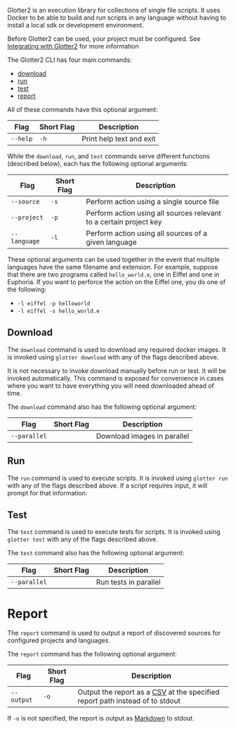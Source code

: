 Glotter2 is an execution library for collections of single file scripts.
It uses Docker to be able to build and run scripts in any language without having to install a local sdk or development environment.

Before Glotter2 can be used, your project must be configured.
See [Integrating with Glotter2](Integrating-with-Glotter2.md) for more information

The Glotter2 CLI has four main commands:
- [download](#download)
- [run](#run)
- [test](#test)
- [report](#report)

All of these commands have this optional argument:

| Flag | Short Flag | Description |
| --- | --- | --- |
| `--help` | `-h` | Print help text and exit |

While the `download`, `run`, and `test` commands serve different functions
(described below), each has the following optional arguments:

| Flag | Short Flag | Description |
| --- | --- | --- |
| `--source` | `-s` | Perform action using a single source file |
| `--project` | `-p` | Perform action using all sources relevant to a certain project key |
| `--language` | `-l` | Perform action using all sources of a given language |

These optional arguments can be used together in the event that multiple languages
have the same filename and extension. For example, suppose that there are two programs
called `hello_world.e`, one in Eiffel and one in Euphoria. If you want to perforce the
action on the Eiffel one, you do one of the following:

- `-l eiffel -p helloworld`
- `-l eiffel -s hello_world.e`

## Download

The `download` command is used to download any required docker images.
It is invoked using `glotter download` with any of the flags described above.

It is not necessary to invoke download manually before run or test.
It will be invoked automatically.
This command is exposed for convenience in cases where you want to have everything you will need downloaded ahead of time.

The `download` command also has the following optional argument:

| Flag | Short Flag | Description |
| --- | --- | --- |
| `--parallel` | | Download images in parallel |

## Run

The `run` command is used to execute scripts.
It is invoked using `glotter run` with any of the flags described above.
If a script requires input, it will prompt for that information.

## Test

The `test` command is used to execute tests for scripts.
It is invoked using `glotter test` with any of the flags described above.

The `test` command also has the following optional argument:

| Flag | Short Flag | Description |
| --- | --- | --- |
|  `--parallel` | | Run tests in parallel |

# Report

The `report` command is used to output a report of discovered sources for configured
projects and languages.

The `report` command has the following optional argument:

| Flag | Short Flag | Description |
| --- | --- | --- |
| `--output` | `-o` | Output the report as a [CSV](https://en.wikipedia.org/wiki/Comma-separated_values) at the specified report path instead of to stdout |

If `-o` is not specified, the report is output as [Markdown](https://www.markdownguide.org/basic-syntax/) to stdout.
